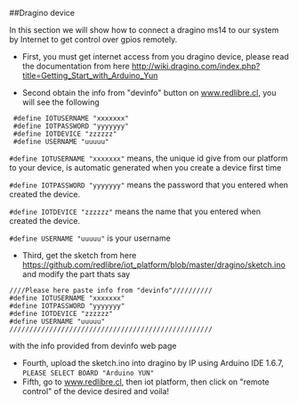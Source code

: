 ##Dragino device

In this section we will show how to connect a dragino ms14 to our system by Internet to get control over gpios remotely.

- First, you must get internet access from you dragino device, please read the documentation from here http://wiki.dragino.com/index.php?title=Getting_Start_with_Arduino_Yun

- Second obtain the info from "devinfo" button on www.redlibre.cl, you will see the following
```
 #define IOTUSERNAME "xxxxxxx"
 #define IOTPASSWORD "yyyyyyy"
 #define IOTDEVICE "zzzzzz"
 #define USERNAME "uuuuu"
```

`#define IOTUSERNAME "xxxxxxx"` means, the unique id give from our platform to your device, is automatic generated when you create a device first time

`#define IOTPASSWORD "yyyyyyy"` means the password that you entered when created the device.

`#define IOTDEVICE "zzzzzz"` means the name that you entered when created the device.

`#define USERNAME "uuuuu"` is your username


- Third, get the sketch from here https://github.com/redlibre/iot_platform/blob/master/dragino/sketch.ino and modify the part thats say

```
////Please here paste info from "devinfo"//////////
#define IOTUSERNAME "xxxxxxx"
#define IOTPASSWORD "yyyyyyy"
#define IOTDEVICE "zzzzzz"
#define USERNAME "uuuuu"
///////////////////////////////////////////////////
```

with the info provided from devinfo web page


- Fourth, upload the sketch.ino into dragino by IP using Arduino IDE 1.6.7, `PLEASE SELECT BOARD "Arduino YUN"`
- Fifth, go to www.redlibre.cl, then iot platform, then click on "remote control" of the device desired and voila!
